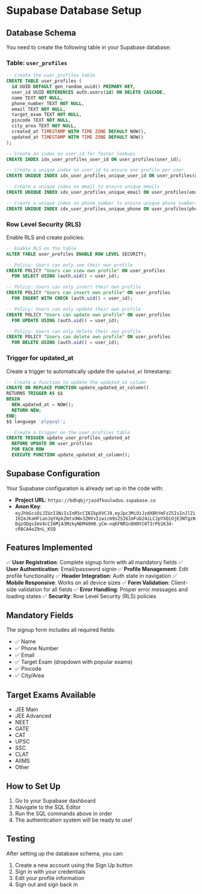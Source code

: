 # Supabase Database Setup

## Database Schema

You need to create the following table in your Supabase database:

### Table: `user_profiles`

```sql
-- Create the user_profiles table
CREATE TABLE user_profiles (
  id UUID DEFAULT gen_random_uuid() PRIMARY KEY,
  user_id UUID REFERENCES auth.users(id) ON DELETE CASCADE,
  name TEXT NOT NULL,
  phone_number TEXT NOT NULL,
  email TEXT NOT NULL,
  target_exam TEXT NOT NULL,
  pincode TEXT NOT NULL,
  city_area TEXT NOT NULL,
  created_at TIMESTAMP WITH TIME ZONE DEFAULT NOW(),
  updated_at TIMESTAMP WITH TIME ZONE DEFAULT NOW()
);

-- Create an index on user_id for faster lookups
CREATE INDEX idx_user_profiles_user_id ON user_profiles(user_id);

-- Create a unique index on user_id to ensure one profile per user
CREATE UNIQUE INDEX idx_user_profiles_unique_user_id ON user_profiles(user_id);

-- Create a unique index on email to ensure unique emails
CREATE UNIQUE INDEX idx_user_profiles_unique_email ON user_profiles(email);

-- Create a unique index on phone_number to ensure unique phone numbers
CREATE UNIQUE INDEX idx_user_profiles_unique_phone ON user_profiles(phone_number);
```

### Row Level Security (RLS)

Enable RLS and create policies:

```sql
-- Enable RLS on the table
ALTER TABLE user_profiles ENABLE ROW LEVEL SECURITY;

-- Policy: Users can only see their own profile
CREATE POLICY "Users can view own profile" ON user_profiles
  FOR SELECT USING (auth.uid() = user_id);

-- Policy: Users can only insert their own profile
CREATE POLICY "Users can insert own profile" ON user_profiles
  FOR INSERT WITH CHECK (auth.uid() = user_id);

-- Policy: Users can only update their own profile
CREATE POLICY "Users can update own profile" ON user_profiles
  FOR UPDATE USING (auth.uid() = user_id);

-- Policy: Users can only delete their own profile
CREATE POLICY "Users can delete own profile" ON user_profiles
  FOR DELETE USING (auth.uid() = user_id);
```

### Trigger for updated_at

Create a trigger to automatically update the `updated_at` timestamp:

```sql
-- Create a function to update the updated_at column
CREATE OR REPLACE FUNCTION update_updated_at_column()
RETURNS TRIGGER AS $$
BEGIN
  NEW.updated_at = NOW();
  RETURN NEW;
END;
$$ language 'plpgsql';

-- Create a trigger on the user_profiles table
CREATE TRIGGER update_user_profiles_updated_at
  BEFORE UPDATE ON user_profiles
  FOR EACH ROW
  EXECUTE FUNCTION update_updated_at_column();
```

## Supabase Configuration

Your Supabase configuration is already set up in the code with:

- **Project URL**: `https://bdhqbjrjazdfkoulwduo.supabase.co`
- **Anon Key**: `eyJhbGciOiJIUzI1NiIsInR5cCI6IkpXVCJ9.eyJpc3MiOiJzdXBhYmFzZSIsInJlZiI6ImJkaHFianJqYXpkZmtvdWx3ZHVvIiwicm9sZSI6ImFub24iLCJpYXQiOjE3NTgzNDgzODgsImV4cCI6MjA3MzkyNDM4OH0.yCm-nqKFNR1n8H0tC6T3rPb1K3d-cR8CA4oZ9nL_KSQ`

## Features Implemented

✅ **User Registration**: Complete signup form with all mandatory fields
✅ **User Authentication**: Email/password signin
✅ **Profile Management**: Edit profile functionality
✅ **Header Integration**: Auth state in navigation
✅ **Mobile Responsive**: Works on all device sizes
✅ **Form Validation**: Client-side validation for all fields
✅ **Error Handling**: Proper error messages and loading states
✅ **Security**: Row Level Security (RLS) policies

## Mandatory Fields

The signup form includes all required fields:
- ✅ Name
- ✅ Phone Number  
- ✅ Email
- ✅ Target Exam (dropdown with popular exams)
- ✅ Pincode
- ✅ City/Area

## Target Exams Available

- JEE Main
- JEE Advanced
- NEET
- GATE
- CAT
- UPSC
- SSC
- CLAT
- AIIMS
- Other

## How to Set Up

1. Go to your Supabase dashboard
2. Navigate to the SQL Editor
3. Run the SQL commands above in order
4. The authentication system will be ready to use!

## Testing

After setting up the database schema, you can:
1. Create a new account using the Sign Up button
2. Sign in with your credentials
3. Edit your profile information
4. Sign out and sign back in
